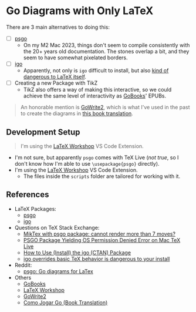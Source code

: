 # Go Diagrams with Only LaTeX

There are 3 main alternatives to doing this:

- [ ] [psgo](https://www.ctan.org/tex-archive/graphics/pstricks/contrib/psgo/)
  - On my M2 Mac 2023, things don't seem to compile consistently with the 20+ years old documentation. The stones overlap a bit, and they seem to have somewhat pixelated borders.
- [ ] [igo](https://www.ctan.org/tex-archive/fonts/igo)
  - Apparently, not only is `igo` difficult to install, but also [kind of dangerous to LaTeX itself](https://tex.stackexchange.com/a/652011/64441).
- [ ] Creating a new Package with TikZ
  - TikZ also offers a way of making this interactive, so we could achieve the same level of interactivity as [GoBooks](https://gobooks.com/)' EPUBs.

> An honorable mention is [GoWrite2](https://gowrite.net/GOWrite2.html), which is what I've used in the past to create the diagrams in [this book translation](https://github.com/FanaroEngineering/traducao_como_jogar_go).

## Development Setup

> I'm using the [LaTeX Workshop](https://marketplace.visualstudio.com/items?itemName=James-Yu.latex-workshop) VS Code Extension.

- I'm not sure, but apparently `psgo` comes with TeX Live (_not true_, so I don't know how I'm able to use `\usepackage{psgo}` directly).
- I'm using the [LaTeX Workshop](https://marketplace.visualstudio.com/items?itemName=James-Yu.latex-workshop) VS Code Extension.
  - The files inside the `scripts` folder are tailored for working with it.

## References

- LaTeX Packages:
  - [psgo](https://www.ctan.org/tex-archive/graphics/pstricks/contrib/psgo/)
  - [igo](https://www.ctan.org/tex-archive/fonts/igo)
- Questions on TeX Stack Exchange:
  - [MikTex with psgo package: cannot render more than 7 moves?](https://tex.stackexchange.com/q/549165/64441)
  - [PSGO Package Yielding OS Permission Denied Error on Mac TeX Live](https://tex.stackexchange.com/q/614386/64441)
  - [How to Use (Install) the igo (CTAN) Package](https://tex.stackexchange.com/q/708390/64441)
  - [igo overrides basic TeX behavior is dangerous to your install](https://tex.stackexchange.com/a/652011/64441)
- Reddit:
  - [psgo: Go diagrams for LaTex](https://www.reddit.com/r/baduk/comments/2kkaki/psgo_go_diagrams_for_latex/?utm_source=share&utm_medium=web2x&context=3)
- Others
  - [GoBooks](https://gobooks.com/)
  - [LaTeX Workshop](https://marketplace.visualstudio.com/items?itemName=James-Yu.latex-workshop)
  - [GoWrite2](https://gowrite.net/GOWrite2.html)
  - [Como Jogar Go (Book Translation)](https://github.com/FanaroEngineering/traducao_como_jogar_go)
